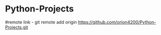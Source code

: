 # Python-Projects
#remote link  - git remote add origin https://github.com/orion4200/Python-Projects.git

